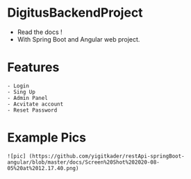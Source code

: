 # DigitusBackendProject
  
  - Read the docs !
  - With Spring Boot and Angular web project.
  # Features
    - Login
    - Sing Up
    - Admin Panel
    - Acvitate account
    - Reset Password

  # Example Pics
    ![pic] (https://github.com/yigitkader/restApi-springBoot-angular/blob/master/docs/Screen%20Shot%202020-08-05%20at%2012.17.40.png)
